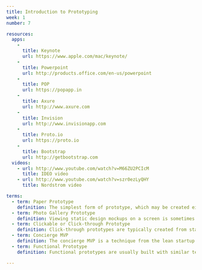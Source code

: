```yaml
---
title: Introduction to Prototyping
week: 1
number: 7

resources:
  apps:
    -
      title: Keynote
      url: https://www.apple.com/mac/keynote/
    -
      title: Powerpoint
      url: http://products.office.com/en-us/powerpoint
    -
      title: POP
      url: https://popapp.in
    -
      title: Axure
      url: http://www.axure.com
    -
      title: Invision
      url: http://www.invisionapp.com
    -
      title: Proto.io
      url: https://proto.io
    -
      title: Bootstrap
      url: http://getbootstrap.com
  videos:
    - url: http://www.youtube.com/watch?v=M66ZU2PCIcM
      title: IDEO video
    - url: http://www.youtube.com/watch?v=szr0ezLyQHY
      title: Nordstrom video

terms:
  - term: Paper Prototype
    definition: The simplest form of prototype, which may be created either with sketching or by printing out wireframes or comps. They can be made interactive by manipulating them manually.
  - term: Photo Gallery Prototype
    definition: Viewing static design mockups on a screen is sometimes referred to as a “photo gallery” prototype. It is not interactive, but can provide a good idea of what the interfaces will look like in situ.
  - term: Clickable or Click-through Prototype
    definition: Click-through prototypes are typically created from static sketches or images but they are made partially interactive by putting clickable “hotspots” on them. Some examples of software that enables this are the POP app and InVision App.
  - term: Concierge MVP
    definition: The concierge MVP is a technique from the lean startup world that prototypes the business end of the product through manual means. For example, a concierge MVP of an e-commerce site may require the owner to purchase inventory after a user orders and deliver it by hand to the customer.
  - term: Functional Prototype
    definition: Functional prototypes are usually built with similar technology as the final version, but they are incomplete. These are useful in the later stages of prototyping or when more technology is required to test a design.

---
```

